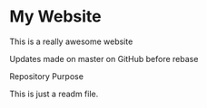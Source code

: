 # My Website 

This is a really awesome website

Updates made on master on GitHub before rebase

Repository Purpose

This is just a readm file.
